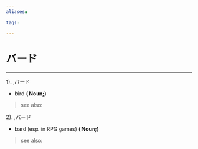 ```yaml
---
aliases:
    
tags:
    
---
```


# バード
---
1).
,バード

- bird
**( Noun;)**
> see also: 
            
2).
,バード

- bard (esp. in RPG games)
**( Noun;)**
> see also: 
            